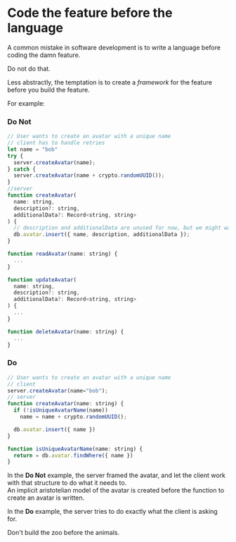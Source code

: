 # Code the feature before the language

A common mistake in software development is to write a language before coding the damn feature.

Do not do that.

Less abstractly, the temptation is to create a _framework_ for the feature before you build the feature.

For example:

### Do Not

```js
// User wants to create an avatar with a unique name
// client has to handle retries
let name = "bob"
try {
  server.createAvatar(name);
} catch {
  server.createAvatar(name + crypto.randomUUID());
}
//server
function createAvatar(
  name: string,
  description?: string,
  additionalData?: Record<string, string>
) {
  // description and additionalData are unused for now, but we might want them later
  db.avatar.insert({ name, description, additionalData });
}

function readAvatar(name: string) {
  ...
}

function updateAvatar(
  name: string,
  description?: string,
  additionalData?: Record<string, string>
) {
  ...
}

function deleteAvatar(name: string) {
  ...
}
```

### Do

```js
// User wants to create an avatar with a unique name
// client
server.createAvatar(name="bob");
// server
function createAvatar(name: string) {
  if (!isUniqueAvatarName(name))
    name = name + crypto.randomUUID();

  db.avatar.insert({ name })
}

function isUniqueAvatarName(name: string) {
  return = db.avatar.findWhere({ name })
}
```

In the **Do Not** example, the server framed the avatar, and let the client work with that structure to do what it needs to.  
An implicit aristotelian model of the avatar is created before the function to create an avatar is written.

In the **Do** example, the server tries to do exactly what the client is asking for.

Don't build the zoo before the animals.
